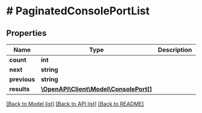 # # PaginatedConsolePortList

## Properties

Name | Type | Description | Notes
------------ | ------------- | ------------- | -------------
**count** | **int** |  |
**next** | **string** |  | [optional]
**previous** | **string** |  | [optional]
**results** | [**\OpenAPI\Client\Model\ConsolePort[]**](ConsolePort.md) |  |

[[Back to Model list]](../../README.md#models) [[Back to API list]](../../README.md#endpoints) [[Back to README]](../../README.md)
